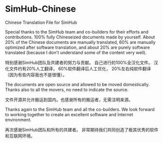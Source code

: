 # SimHub-Chinese
Chinese Translation File for SimHub

Special thanks to the SimHub team and co-builders for their efforts and contributions.
100% fully Chineseized documents made by yourself.
About 20% of the Chinese documents are manually translated, 
60% are manually optimized after software translation, 
and about 20% are purely software translated (because I don't understand some of the content very well).

特别感谢SimHub团队及共建者的努力与贡献。
自己进行的100%全汉化文件。
汉化文件约有20%人工翻译，
60%软件翻译后人工优化，
20%左右纯软件翻译（因为有些内容我也不是很懂）。

The documents are open source and allowed to be moved domestically.
Thanks also to all the movers, no need to indicate the source.

文件开源并允许搬运到国内。也感谢所有的搬运者，无需注明来源。

Thanks again to the SimHub team and all the co-builders.
We look forward to working together to create an excellent software and Internet environment.

再次感谢SimHub团队和所有的共建者。
非常期待我们共同创造了极其优秀的软件和互联网环境。
